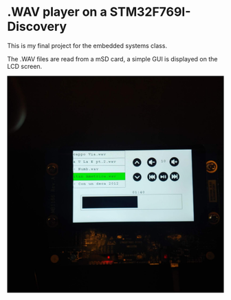 # .WAV player on a STM32F769I-Discovery

This is my final project for the embedded systems class.

The .WAV files are read from a mSD card, a simple GUI is displayed on the LCD screen.

![alt](./gui_preview.jpg)
